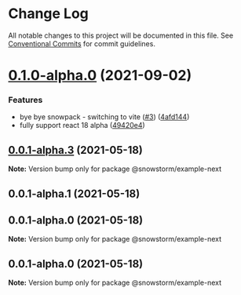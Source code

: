 # Change Log

All notable changes to this project will be documented in this file.
See [Conventional Commits](https://conventionalcommits.org) for commit guidelines.

# [0.1.0-alpha.0](https://github.com/explodingcamera/streamer.page/compare/@snowstorm/example-next@0.0.1-alpha.3...@snowstorm/example-next@0.1.0-alpha.0) (2021-09-02)


### Features

* bye bye snowpack - switching to vite ([#3](https://github.com/explodingcamera/streamer.page/issues/3)) ([4afd144](https://github.com/explodingcamera/streamer.page/commit/4afd144dd88e748b8aaf1bedb86f833a2e3a64c0))
* fully support react 18 alpha ([49420e4](https://github.com/explodingcamera/streamer.page/commit/49420e4a25d179f9bf60796df3fd05c55b4294db))





## [0.0.1-alpha.3](https://github.com/explodingcamera/streamer.page/compare/@snowstorm/example-next@0.0.1-alpha.1...@snowstorm/example-next@0.0.1-alpha.3) (2021-05-18)

**Note:** Version bump only for package @snowstorm/example-next





## 0.0.1-alpha.1 (2021-05-18)



## 0.0.1-alpha.0 (2021-05-18)

**Note:** Version bump only for package @snowstorm/example-next





## 0.0.1-alpha.0 (2021-05-18)

**Note:** Version bump only for package @snowstorm/example-next
